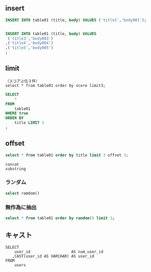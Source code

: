 ## insert
```sql
INSERT INTO table01 (title, body) VALUES ('title1','body001');


INSERT INTO table01 (title, body) VALUES 
 ('title3','body003')
,('title4','body004')
,('title5','body005')
;
```

## limit
```
（スコア上位３件）
select * from table01 order by score limit3;
```

```sql
SELECT 
    * 
FROM 
    table01 
WHERE true 
ORDER BY 
    title LIMIT 3
;
```

## offset
```sql
select * from table01 order by title limit 3 offset 3;
```

```
concat
substring
```
### ランダム
```sql
select ramdom()
```

### 無作為に抽出
```sql
select * from table01 order by random() limit 1;
```

## キャスト
```
SELECT
    user_id                  AS num_user_id
   ,CAST(user_id AS VARCHAR) AS user_id
FROM
    users
```
